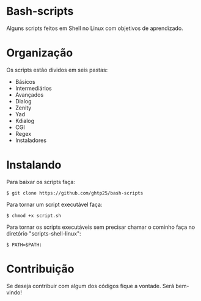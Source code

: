 Bash-scripts
=================

Alguns scripts feitos em Shell no Linux com objetivos de aprendizado.


Organização
================

Os scripts estão dividos em seis pastas:

- Básicos
- Intermediários
- Avançados
- Dialog
- Zenity
- Yad
- Kdialog
- CGI
- Regex
- Instaladores


Instalando
==========

Para baixar os scripts faça:

	$ git clone https://github.com/ghtp25/bash-scripts

Para tornar um script executável faça:

	$ chmod +x script.sh

Para tornar os scripts executáveis sem precisar chamar o cominho faça no diretório "scripts-shell-linux":

	$ PATH=$PATH:


Contribuição
============

Se deseja contribuir com algum dos códigos fique a vontade. Será bem-vindo!



